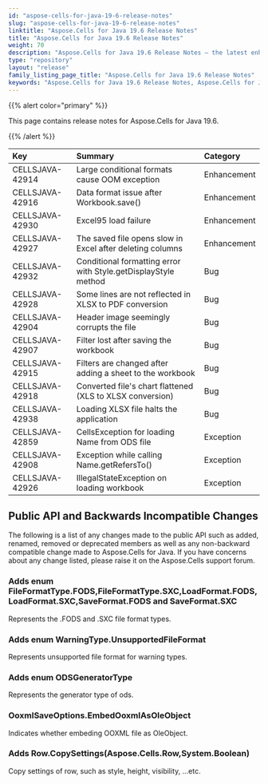 ```yaml
---
id: "aspose-cells-for-java-19-6-release-notes"
slug: "aspose-cells-for-java-19-6-release-notes"
linktitle: "Aspose.Cells for Java 19.6 Release Notes"
title: "Aspose.Cells for Java 19.6 Release Notes"
weight: 70
description: "Aspose.Cells for Java 19.6 Release Notes – the latest enhancements, new features, and fixes."
type: "repository"
layout: "release"
family_listing_page_title: "Aspose.Cells for Java 19.6 Release Notes"
keywords: "Aspose.Cells for Java 19.6 Release Notes, Aspose.Cells for Java 19.6 updates and fixes"
---
```


{{% alert color="primary" %}} 

This page contains release notes for Aspose.Cells for Java 19.6.

{{% /alert %}} 

|**Key**|**Summary**|**Category**|
| :- | :- | :- |
|CELLSJAVA-42914|Large conditional formats cause OOM exception|Enhancement|
|CELLSJAVA-42916|Data format issue after Workbook.save()|Enhancement|
|CELLSJAVA-42930|Excel95 load failure|Enhancement|
|CELLSJAVA-42927|The saved file opens slow in Excel after deleting columns|Enhancement|
|CELLSJAVA-42932|Conditional formatting error with Style.getDisplayStyle method|Bug|
|CELLSJAVA-42928|Some lines are not reflected in XLSX to PDF conversion|Bug|
|CELLSJAVA-42904|Header image seemingly corrupts the file|Bug|
|CELLSJAVA-42907|Filter lost after saving the workbook|Bug|
|CELLSJAVA-42915|Filters are changed after adding a sheet to the workbook|Bug|
|CELLSJAVA-42918|Converted file's chart flattened (XLS to XLSX conversion) |Bug|
|CELLSJAVA-42938|Loading XLSX file halts the application|Bug|
|CELLSJAVA-42859|CellsException for loading Name from ODS file|Exception|
|CELLSJAVA-42908|Exception while calling Name.getRefersTo()|Exception|
|CELLSJAVA-42926|IllegalStateException on loading workbook|Exception|

## **Public API and Backwards Incompatible Changes**
The following is a list of any changes made to the public API such as added, renamed, removed or deprecated members as well as any non-backward compatible change made to Aspose.Cells for Java. If you have concerns about any change listed, please raise it on the Aspose.Cells support forum.
### **Adds enum FileFormatType.FODS,FileFormatType.SXC,LoadFormat.FODS,LoadFormat.SXC,SaveFormat.FODS and SaveFormat.SXC**
Represents the .FODS and .SXC file format types.
### **Adds enum WarningType.UnsupportedFileFormat**
Represents unsupported file format for warning types.
### **Adds enum ODSGeneratorType**
Represents the generator type of ods.
### **OoxmlSaveOptions.EmbedOoxmlAsOleObject**
Indicates whether embeding OOXML file as OleObject.
### **Adds Row.CopySettings(Aspose.Cells.Row,System.Boolean)**
Copy settings of row, such as style, height, visibility, ...etc.
